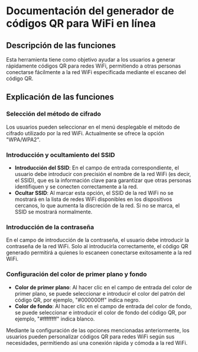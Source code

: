 # Documentación del generador de códigos QR para WiFi en línea

## Descripción de las funciones

Esta herramienta tiene como objetivo ayudar a los usuarios a generar rápidamente códigos QR para redes WiFi, permitiendo a otras personas conectarse fácilmente a la red WiFi especificada mediante el escaneo del código QR.

## Explicación de las funciones

### Selección del método de cifrado

Los usuarios pueden seleccionar en el menú desplegable el método de cifrado utilizado por la red WiFi. Actualmente se ofrece la opción "WPA/WPA2".

### Introducción y ocultamiento del SSID

  * **Introducción del SSID**: En el campo de entrada correspondiente, el usuario debe introducir con precisión el nombre de la red WiFi (es decir, el SSID), que es la información clave para garantizar que otras personas identifiquen y se conecten correctamente a la red.
  * **Ocultar SSID**: Al marcar esta opción, el SSID de la red WiFi no se mostrará en la lista de redes WiFi disponibles en los dispositivos cercanos, lo que aumenta la discreción de la red. Si no se marca, el SSID se mostrará normalmente.

### Introducción de la contraseña

En el campo de introducción de la contraseña, el usuario debe introducir la contraseña de la red WiFi. Solo al introducirla correctamente, el código QR generado permitirá a quienes lo escaneen conectarse exitosamente a la red WiFi.

### Configuración del color de primer plano y fondo

  * **Color de primer plano**: Al hacer clic en el campo de entrada del color de primer plano, se puede seleccionar e introducir el color del patrón del código QR, por ejemplo, "#000000ff" indica negro.
  * **Color de fondo**: Al hacer clic en el campo de entrada del color de fondo, se puede seleccionar e introducir el color de fondo del código QR, por ejemplo, "#ffffffff" indica blanco.

Mediante la configuración de las opciones mencionadas anteriormente, los usuarios pueden personalizar códigos QR para redes WiFi según sus necesidades, permitiendo así una conexión rápida y cómoda a la red WiFi.